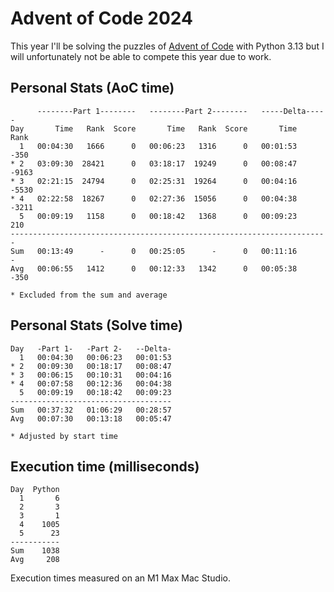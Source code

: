 # Advent of Code 2024

This year I'll be solving the puzzles of [Advent of Code](https://adventofcode.com/2024) with Python 3.13 but I will
unfortunately not be able to compete this year due to work.  

## Personal Stats (AoC time)
```
      --------Part 1--------   --------Part 2--------   -----Delta-----
Day       Time   Rank  Score       Time   Rank  Score       Time   Rank
  1   00:04:30   1666      0   00:06:23   1316      0   00:01:53   -350
* 2   03:09:30  28421      0   03:18:17  19249      0   00:08:47  -9163
* 3   02:21:15  24794      0   02:25:31  19264      0   00:04:16  -5530
* 4   02:22:58  18267      0   02:27:36  15056      0   00:04:38  -3211
  5   00:09:19   1158      0   00:18:42   1368      0   00:09:23    210
-----------------------------------------------------------------------
Sum   00:13:49      -      0   00:25:05      -      0   00:11:16      -
Avg   00:06:55   1412      0   00:12:33   1342      0   00:05:38   -350

* Excluded from the sum and average
```

## Personal Stats (Solve time)
```
Day   -Part 1-   -Part 2-   --Delta-
  1   00:04:30   00:06:23   00:01:53
* 2   00:09:30   00:18:17   00:08:47
* 3   00:06:15   00:10:31   00:04:16
* 4   00:07:58   00:12:36   00:04:38
  5   00:09:19   00:18:42   00:09:23
------------------------------------
Sum   00:37:32   01:06:29   00:28:57
Avg   00:07:30   00:13:18   00:05:47

* Adjusted by start time
```

## Execution time (milliseconds)
```
Day  Python
  1       6
  2       3
  3       1
  4    1005
  5      23
-----------
Sum    1038
Avg     208
```

Execution times measured on an M1 Max Mac Studio.
